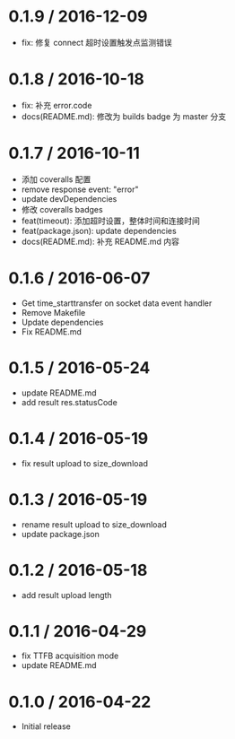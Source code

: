 0.1.9 / 2016-12-09
=================

  * fix: 修复 connect 超时设置触发点监测错误

0.1.8 / 2016-10-18
=================

  * fix: 补充 error.code
  * docs(README.md): 修改为 builds badge 为 master 分支

0.1.7 / 2016-10-11
=================

  * 添加 coveralls 配置
  * remove response event: "error"
  * update devDependencies
  * 修改 coveralls badges
  * feat(timeout): 添加超时设置，整体时间和连接时间
  * feat(package.json): update dependencies
  * docs(README.md): 补充 README.md 内容

0.1.6 / 2016-06-07
=================

  * Get time_starttransfer on socket data event handler
  * Remove Makefile
  * Update dependencies
  * Fix README.md

0.1.5 / 2016-05-24
==================

  * update README.md
  * add result res.statusCode

0.1.4 / 2016-05-19
==================

  * fix result upload to size_download

0.1.3 / 2016-05-19
==================

  * rename result upload to size_download
  * update package.json

0.1.2 / 2016-05-18
==================

  * add result upload length

0.1.1 / 2016-04-29
==================

  * fix TTFB acquisition mode
  * update README.md

0.1.0 / 2016-04-22
==================

  * Initial release
